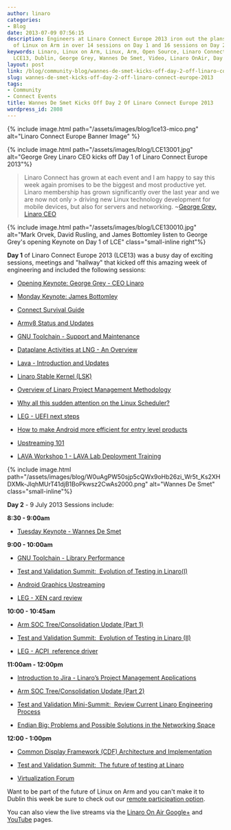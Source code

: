 ```yaml
---
author: linaro
categories:
- Blog
date: 2013-07-09 07:56:15
description: Engineers at Linaro Connect Europe 2013 iron out the plans for the future
  of Linux on Arm in over 14 sessions on Day 1 and 16 sessions on Day 2.
keywords: Linaro, Linux on Arm, Linux, Arm, Open Source, Linaro Connect Europe 2013,
  LCE13, Dublin, George Grey, Wannes De Smet, Video, Linaro OnAir, Day 1, Day 2
layout: post
link: /blog/community-blog/wannes-de-smet-kicks-off-day-2-off-linaro-connect-europe-2013/
slug: wannes-de-smet-kicks-off-day-2-off-linaro-connect-europe-2013
tags:
- Community
- Connect Events
title: Wannes De Smet Kicks Off Day 2 Of Linaro Connect Europe 2013
wordpress_id: 2808
---
```


{% include image.html path="/assets/images/blog/lce13-mico.png" alt="Linaro Connect Europe Banner Image" %}

{% include image.html path="/assets/images/blog/LCE13001.jpg" alt="George Grey Linaro CEO kicks off Day 1 of Linaro Connect Europe 2013"%}

> Linaro Connect has grown at each event and I am happy to say this week again promises to be the biggest and most productive yet. Linaro membership has grown significantly over the last year and we are now not only > driving new Linux technology development for mobile devices, but also for servers and networking. ~[George Grey, Linaro CEO](/news/ceo-george-grey-opens-linaro-connect-europe-2013-lce13-dublin-ireland/)


{% include image.html path="/assets/images/blog/LCE130010.jpg" alt="Mark Orvek, David Rusling, and James Bottomley listen to George Grey's opening Keynote on Day 1 of LCE" class="small-inline right"%}

**Day 1** of Linaro Connect Europe 2013 (LCE13) was a busy day of exciting sessions, meetings and "hallway" that kicked off this amazing week of engineering and included the following sessions:


  * [Opening Keynote: George Grey - CEO Linaro](http://lce-13.zerista.com/event/member/79585)


  * [Monday Keynote: James Bottomley](http://lce-13.zerista.com/event/member/79586)


  * [Connect Survival Guide](http://lce-13.zerista.com/event/member/79587)


  * [Armv8 Status and Updates](http://lce-13.zerista.com/event/member/79588)


  * [GNU Toolchain - Support and Maintenance](http://lce-13.zerista.com/event/member/79590)


  * [Dataplane Activities at LNG - An Overview](http://lce-13.zerista.com/event/member/79596)


  * [Lava - Introduction and Updates](http://lce-13.zerista.com/event/member/79595)


  * [Linaro Stable Kernel (LSK)](http://lce-13.zerista.com/event/member/79592)


  * [Overview of Linaro Project Management Methodology](http://lce-13.zerista.com/event/member/79594)


  * [Why all this sudden attention on the Linux Scheduler?](http://lce-13.zerista.com/event/member/79597)


  * [LEG - UEFI next steps](http://lce-13.zerista.com/event/member/79593)


  * [How to make Android more efficient for entry level products](http://lce-13.zerista.com/event/member/79589)


  * [Upstreaming 101](http://lce-13.zerista.com/event/member/81058)


  * [LAVA Workshop 1 - LAVA Lab Deployment Training](http://lce-13.zerista.com/event/member/79618)


{% include image.html path="/assets/images/blog/W0uAgPW50sjp5cQWx9oHb26zi_Wr5t_Ks2XHDXMk-JlqhMUrT41djB1BoPkwsz2CwAs2000.png" alt="Wannes De Smet" class="small-inline"%}


**Day 2** - 9 July 2013 Sessions include:

**8:30 - 9:00am**

  * [Tuesday Keynote - Wannes De Smet](http://lce-13.zerista.com/event/member/79608)


**9:00 - 10:00am**




  * [GNU Toolchain - Library Performance](http://lce-13.zerista.com/event/member/79611)


  * [Test and Validation Summit:  Evolution of Testing in Linaro(I)](http://lce-13.zerista.com/event/member/79630)


  * [Android Graphics Upstreaming](http://lce-13.zerista.com/event/member/79632)


  * [LEG - XEN card review](http://lce-13.zerista.com/event/member/81924)


**10:00 - 10:45am**




  * [Arm SOC Tree/Consolidation Update (Part 1)](http://lce-13.zerista.com/event/member/79609)


  * [Test and Validation Summit:  Evolution of Testing in Linaro (II)](http://lce-13.zerista.com/event/member/79633)


  * [LEG - ACPI  reference driver](http://lce-13.zerista.com/event/member/79610)


**11:00am - 12:00pm**




  * [Introduction to Jira - Linaro’s Project Management Applications](http://lce-13.zerista.com/event/member/79576)


  * [Arm SOC Tree/Consolidation Update (Part 2)](http://lce-13.zerista.com/event/member/79612)


  * [Test and Validation Mini-Summit:  Review Current Linaro Engineering Process](http://lce-13.zerista.com/event/member/79636)


  * [Endian Big: Problems and Possible Solutions in the Networking Space](http://lce-13.zerista.com/event/member/79613)


**12:00 - 1:00pm**




  * [Common Display Framework (CDF) Architecture and Implementation](http://lce-13.zerista.com/event/member/79619)


  * [Test and Validation Summit:  The future of testing at Linaro](http://lce-13.zerista.com/event/member/79639)


  * [Virtualization Forum](http://lce-13.zerista.com/event/member/80428)


Want to be part of the future of Linux on Arm and you can't make it to Dublin this week be sure to check out our [remote participation option](https://connect.linaro.org/lcu13/).

You can also view the live streams via the [Linaro On Air Google+](https://web.archive.org/web/2019*/https://plus.google.com/u/0/116754366033915823792/posts) and [YouTube](http://www.youtube.com/user/LinaroOnAir) pages.
